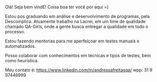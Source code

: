 Olá! Seja bem vindE! Coisa boa ter você por aqui =)

Estou pos graduando em análise e desenvolvimento de programas, pela  Descomplica.
Atuamente trabalho na Lacrei,  em um time de qualidade chamado QA-Girls, onde a gente busca entregar a qualidade em todo o processo.

Estou fazendo mentorias para  me aperfeiçoar em testes manuais e automatizados.

Posso colaborar com conhecimentos em técnicas e tipos de testes, bem como heurística.

Meu contato é: https://www.linkedin.com/in/andressafreitasqa/
wpp: 31 9 97448999

